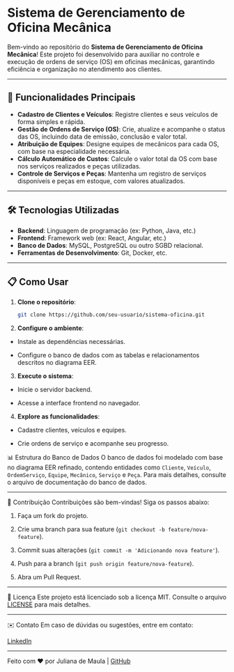 # Sistema de Gerenciamento de Oficina Mecânica

Bem-vindo ao repositório do **Sistema de Gerenciamento de Oficina Mecânica**! Este projeto foi desenvolvido para auxiliar no controle e execução de ordens de serviço (OS) em oficinas mecânicas, garantindo eficiência e organização no atendimento aos clientes.

---

## 🚀 **Funcionalidades Principais**

- **Cadastro de Clientes e Veículos**: Registre clientes e seus veículos de forma simples e rápida.
- **Gestão de Ordens de Serviço (OS)**: Crie, atualize e acompanhe o status das OS, incluindo data de emissão, conclusão e valor total.
- **Atribuição de Equipes**: Designe equipes de mecânicos para cada OS, com base na especialidade necessária.
- **Cálculo Automático de Custos**: Calcule o valor total da OS com base nos serviços realizados e peças utilizadas.
- **Controle de Serviços e Peças**: Mantenha um registro de serviços disponíveis e peças em estoque, com valores atualizados.

---

## 🛠️ **Tecnologias Utilizadas**

- **Backend**: Linguagem de programação (ex: Python, Java, etc.)
- **Frontend**: Framework web (ex: React, Angular, etc.)
- **Banco de Dados**: MySQL, PostgreSQL ou outro SGBD relacional.
- **Ferramentas de Desenvolvimento**: Git, Docker, etc.

---

## 📋 **Como Usar**

1. **Clone o repositório**:
   ```bash
   git clone https://github.com/seu-usuario/sistema-oficina.git

2. **Configure o ambiente**:

- Instale as dependências necessárias.

- Configure o banco de dados com as tabelas e relacionamentos descritos no diagrama EER.

3. **Execute o sistema**:

- Inicie o servidor backend.

- Acesse a interface frontend no navegador.

4. **Explore as funcionalidades**:

- Cadastre clientes, veículos e equipes.

- Crie ordens de serviço e acompanhe seu progresso.

📊 Estrutura do Banco de Dados
O banco de dados foi modelado com base no diagrama EER refinado, contendo entidades como ```Cliente```, ```Veículo```, ```OrdemServiço```, ```Equipe```, ```Mecânico```, ```Serviço``` e ```Peça```. 
Para mais detalhes, consulte o arquivo de documentação do banco de dados.

---

🤝 Contribuição
Contribuições são bem-vindas! Siga os passos abaixo:

1. Faça um fork do projeto.

2. Crie uma branch para sua feature (```git checkout -b feature/nova-feature```).

3. Commit suas alterações (```git commit -m 'Adicionando nova feature'```).

4. Push para a branch (```git push origin feature/nova-feature```).

5. Abra um Pull Request.

---

📄 Licença
Este projeto está licenciado sob a licença MIT. Consulte o arquivo [LICENSE](https://github.com/julianamaula/Oficina#MIT-1-ov-file) para mais detalhes.

---

✉️ Contato
Em caso de dúvidas ou sugestões, entre em contato:

[LinkedIn](https://www.linkedin.com/in/juliana-de-maula)

---

Feito com ❤️ por Juliana de Maula | [GitHub](https://github.com/julianamaula)

